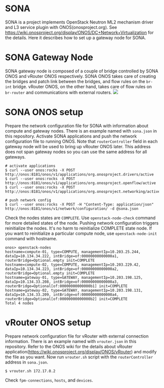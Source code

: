 # SONA
SONA is a project implements OpenStack Neutron ML2 mechanism driver and L3 service plugin with ONOS(onosproject.org). See https://wiki.onosproject.org/display/ONOS/DC+Network+Virtualization for the details.
Here it describes how to set up a gateway node for SONA. 

# SONA Gateway Node
SONA gateway node is composed of a couple of bridge controlled by SONA ONOS and vRouter ONOS respectively. SONA ONOS takes care of creating the bridges and patch link between the bridges, and flow rules on the `br-int` bridge. vRouter ONOS, on the other hand, takes care of flow rules on `br-router` and communications with external routers.
![](https://66.media.tumblr.com/f41999bd5184bbdb437071981e0d6379/tumblr_oa7tlwI2nz1s0jpjfo1_1280.png)

# SONA ONOS setup
Prepare the network configuration file for SONA with information about compute and gateway nodes. There is an example named with `sona.json` in this repository. Activate SONA applications and push the network configuration file to running ONOS. Note that `routerController` field in each gateway node will be used to bring up vRouter ONOS later. This address does not span gateway nodes so you can use the same address for all gateways.
```
# activate applications
$ curl --user onos:rocks -X POST http://onos:8181/onos/v1/applications/org.onosproject.drivers/active
$ curl --user onos:rocks -X POST http://onos:8181/onos/v1/applications/org.onosproject.openflow/active
$ curl --user onos:rocks -X POST http://onos:8181/onos/v1/applications/org.onosproject.networking/active

# push network config
$ curl --user onos:rocks -X POST -H "Content-Type: application/json" http://onos:8181/onos/v1/network/configuration/ -d @sona.json
```
Check the nodes states are `COMPLETE`. Use `openstack-node-check` command for more detailed states of the node. Pushing network configuration triggers reinitialize the nodes. It's no harm to reinitialize COMPLETE state node. If you want to reinitialize a particular compute node, use `openstack-node-init` command with hostname.
```
onos> openstack-nodes
hostname=compute-01, type=COMPUTE, managementIp=10.203.25.244, dataIp=10.134.34.222, intBridge=of:00000000000000a1, routerBridge=Optional.empty init=COMPLETE
hostname=compute-02, type=COMPUTE, managementIp=10.203.229.42, dataIp=10.134.34.223, intBridge=of:00000000000000a2, routerBridge=Optional.empty init=COMPLETE
hostname=gateway-01, type=GATEWAY, managementIp=10.203.198.125, dataIp=10.134.33.208, intBridge=of:00000000000000a3, routerBridge=Optional[of:00000000000000b1] init=COMPLETE
hostname=gateway-02, type=GATEWAY, managementIp=10.203.198.131, dataIp=10.134.33.209, intBridge=of:00000000000000a4, routerBridge=Optional[of:00000000000000b2] init=COMPLETE
Total 4 nodes
```

# vRouter ONOS setup
Prepare network configuration file for vRouter with external connection information. There is an example named with `vrouter.json` in this repository. Refer to the ONOS wiki for the details about vRouter application(https://wiki.onosproject.org/display/ONOS/vRouter) and modify the file as you want. Now run `vrouter.sh` script with the `routerController` address in `sona.json`. 
```
$ vrouter.sh 172.17.0.2
```
Check `fpm-connections`, `hosts`, and `devices`.
